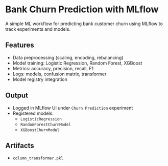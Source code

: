 # Bank Churn Prediction with MLflow

A simple ML workflow for predicting bank customer churn using MLflow to track experiments and models.

## Features

- Data preprocessing (scaling, encoding, rebalancing)
- Model training: Logistic Regression, Random Forest, XGBoost
- Metrics: accuracy, precision, recall, F1
- Logs: models, confusion matrix, transformer
- Model registry integration

## Output

- Logged in MLflow UI under `Churn Prediction` experiment
- Registered models:
  - `LogisticRegression`
  - `RandomForestChurnModel`
  - `XGBoostChurnModel`


## Artifacts

- `column_transformer.pkl`